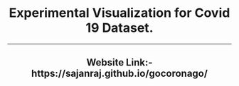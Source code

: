 <h1 align="center"> Experimental Visualization for Covid 19 Dataset.</h1>

------------------------------------------------

                                                                                  

<h2 align="center">Website Link:- https://sajanraj.github.io/gocoronago/  <h2>
